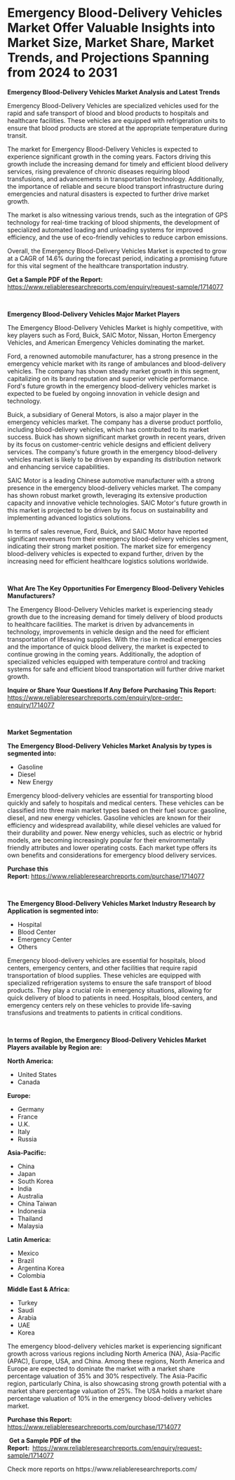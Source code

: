 <p><h1>Emergency Blood-Delivery Vehicles Market Offer Valuable Insights into Market Size, Market Share, Market Trends, and Projections Spanning from 2024 to 2031</h1></p><p><strong>Emergency Blood-Delivery Vehicles Market Analysis and Latest Trends</strong></p>
<p><p>Emergency Blood-Delivery Vehicles are specialized vehicles used for the rapid and safe transport of blood and blood products to hospitals and healthcare facilities. These vehicles are equipped with refrigeration units to ensure that blood products are stored at the appropriate temperature during transit.</p><p>The market for Emergency Blood-Delivery Vehicles is expected to experience significant growth in the coming years. Factors driving this growth include the increasing demand for timely and efficient blood delivery services, rising prevalence of chronic diseases requiring blood transfusions, and advancements in transportation technology. Additionally, the importance of reliable and secure blood transport infrastructure during emergencies and natural disasters is expected to further drive market growth.</p><p>The market is also witnessing various trends, such as the integration of GPS technology for real-time tracking of blood shipments, the development of specialized automated loading and unloading systems for improved efficiency, and the use of eco-friendly vehicles to reduce carbon emissions.</p><p>Overall, the Emergency Blood-Delivery Vehicles Market is expected to grow at a CAGR of 14.6% during the forecast period, indicating a promising future for this vital segment of the healthcare transportation industry.</p></p>
<p><strong>Get a Sample PDF of the Report:&nbsp;</strong> <a href="https://www.reliableresearchreports.com/enquiry/request-sample/1714077">https://www.reliableresearchreports.com/enquiry/request-sample/1714077</a></p>
<p>&nbsp;</p>
<p><strong>Emergency Blood-Delivery Vehicles Major Market Players</strong></p>
<p><p>The Emergency Blood-Delivery Vehicles Market is highly competitive, with key players such as Ford, Buick, SAIC Motor, Nissan, Horton Emergency Vehicles, and American Emergency Vehicles dominating the market.</p><p>Ford, a renowned automobile manufacturer, has a strong presence in the emergency vehicle market with its range of ambulances and blood-delivery vehicles. The company has shown steady market growth in this segment, capitalizing on its brand reputation and superior vehicle performance. Ford's future growth in the emergency blood-delivery vehicles market is expected to be fueled by ongoing innovation in vehicle design and technology.</p><p>Buick, a subsidiary of General Motors, is also a major player in the emergency vehicles market. The company has a diverse product portfolio, including blood-delivery vehicles, which has contributed to its market success. Buick has shown significant market growth in recent years, driven by its focus on customer-centric vehicle designs and efficient delivery services. The company's future growth in the emergency blood-delivery vehicles market is likely to be driven by expanding its distribution network and enhancing service capabilities.</p><p>SAIC Motor is a leading Chinese automotive manufacturer with a strong presence in the emergency blood-delivery vehicles market. The company has shown robust market growth, leveraging its extensive production capacity and innovative vehicle technologies. SAIC Motor's future growth in this market is projected to be driven by its focus on sustainability and implementing advanced logistics solutions.</p><p>In terms of sales revenue, Ford, Buick, and SAIC Motor have reported significant revenues from their emergency blood-delivery vehicles segment, indicating their strong market position. The market size for emergency blood-delivery vehicles is expected to expand further, driven by the increasing need for efficient healthcare logistics solutions worldwide.</p></p>
<p>&nbsp;</p>
<p><strong>What Are The Key Opportunities For Emergency Blood-Delivery Vehicles Manufacturers?</strong></p>
<p><p>The Emergency Blood-Delivery Vehicles market is experiencing steady growth due to the increasing demand for timely delivery of blood products to healthcare facilities. The market is driven by advancements in technology, improvements in vehicle design and the need for efficient transportation of lifesaving supplies. With the rise in medical emergencies and the importance of quick blood delivery, the market is expected to continue growing in the coming years. Additionally, the adoption of specialized vehicles equipped with temperature control and tracking systems for safe and efficient blood transportation will further drive market growth.</p></p>
<p><strong>Inquire or Share Your Questions If Any Before Purchasing This Report:</strong> <a href="https://www.reliableresearchreports.com/enquiry/pre-order-enquiry/1714077">https://www.reliableresearchreports.com/enquiry/pre-order-enquiry/1714077</a></p>
<p>&nbsp;</p>
<p><strong>Market Segmentation</strong></p>
<p><strong>The Emergency Blood-Delivery Vehicles Market Analysis by types is segmented into:</strong></p>
<p><ul><li>Gasoline</li><li>Diesel</li><li>New Energy</li></ul></p>
<p><p>Emergency blood-delivery vehicles are essential for transporting blood quickly and safely to hospitals and medical centers. These vehicles can be classified into three main market types based on their fuel source: gasoline, diesel, and new energy vehicles. Gasoline vehicles are known for their efficiency and widespread availability, while diesel vehicles are valued for their durability and power. New energy vehicles, such as electric or hybrid models, are becoming increasingly popular for their environmentally friendly attributes and lower operating costs. Each market type offers its own benefits and considerations for emergency blood delivery services.</p></p>
<p><strong>Purchase this Report:&nbsp;</strong><a href="https://www.reliableresearchreports.com/purchase/1714077">https://www.reliableresearchreports.com/purchase/1714077</a></p>
<p>&nbsp;</p>
<p><strong>The Emergency Blood-Delivery Vehicles Market Industry Research by Application is segmented into:</strong></p>
<p><ul><li>Hospital</li><li>Blood Center</li><li>Emergency Center</li><li>Others</li></ul></p>
<p><p>Emergency blood-delivery vehicles are essential for hospitals, blood centers, emergency centers, and other facilities that require rapid transportation of blood supplies. These vehicles are equipped with specialized refrigeration systems to ensure the safe transport of blood products. They play a crucial role in emergency situations, allowing for quick delivery of blood to patients in need. Hospitals, blood centers, and emergency centers rely on these vehicles to provide life-saving transfusions and treatments to patients in critical conditions.</p></p>
<p>&nbsp;</p>
<p><strong>In terms of Region, the Emergency Blood-Delivery Vehicles Market Players available by Region are:</strong></p>
<p>
    <p> <strong> North America: </strong>
        <ul>
            <li>United States</li>
            <li>Canada</li>
        </ul>
        </p> 
    <p> <strong> Europe: </strong>
        <ul>
            <li>Germany</li>
            <li>France</li>
            <li>U.K.</li>
            <li>Italy</li>
            <li>Russia</li>
        </ul>
        </p> 
    <p> <strong> Asia-Pacific: </strong>
        <ul>
            <li>China</li>
            <li>Japan</li>
            <li>South Korea</li>
            <li>India</li>
            <li>Australia</li>
            <li>China Taiwan</li>
            <li>Indonesia</li>
            <li>Thailand</li>
            <li>Malaysia</li>
        </ul>
        </p> 
    <p> <strong> Latin America: </strong>
        <ul>
            <li>Mexico</li>
            <li>Brazil</li>
            <li>Argentina Korea</li>
            <li>Colombia</li>
        </ul>
        </p> 
    <p> <strong> Middle East & Africa: </strong>
        <ul>
            <li>Turkey</li>
            <li>Saudi</li>
            <li>Arabia</li>
            <li>UAE</li>
            <li>Korea</li>
        </ul>
    </p>
    </p>
<p><p>The emergency blood-delivery vehicles market is experiencing significant growth across various regions including North America (NA), Asia-Pacific (APAC), Europe, USA, and China. Among these regions, North America and Europe are expected to dominate the market with a market share percentage valuation of 35% and 30% respectively. The Asia-Pacific region, particularly China, is also showcasing strong growth potential with a market share percentage valuation of 25%. The USA holds a market share percentage valuation of 10% in the emergency blood-delivery vehicles market.</p></p>
<p><strong>Purchase this Report: </strong><a href="https://www.reliableresearchreports.com/purchase/1714077">https://www.reliableresearchreports.com/purchase/1714077</a></p>
<p>&nbsp;<strong>Get a Sample PDF of the Report:&nbsp;&nbsp;</strong><a href="https://www.reliableresearchreports.com/enquiry/request-sample/1714077">https://www.reliableresearchreports.com/enquiry/request-sample/1714077</a></p>
<p><strong></strong></p>
<p>Check more reports on https://www.reliableresearchreports.com/</p>